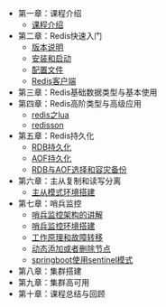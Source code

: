* 第一章：课程介绍
    - [课程介绍](a-10000.md)
* 第二章：Redis快速入门
    - [版本说明](a-10002.md)
    - [安装和启动](a-10001.md)
    - [配置文件](a-10003.md)
    - [Redis客户端](a-10004.md)
* 第三章：Redis基础数据类型与基本使用
* 第四章：Redis高阶类型与高级应用
    - [redis之lua](a-10005.md)
    - [redisson](a-10006.md)
* 第五章：Redis持久化
    - [RDB持久化](a-10007.md)
    - [AOF持久化](a-10008.md)
    - [RDB与AOF选择和容灾备份](a-10009.md)
* 第六章：主从复制和读写分离
    - [主从模式环境搭建](a-10010.md)
* 第七章：哨兵监控
    - [哨兵监控架构的讲解](a-10011.md)
    - [哨兵监控环境搭建](a-10012.md)
    - [工作原理和故障转移](a-10013.md)
    - [动态添加或者删除节点](a-10014.md)
    - [springboot使用sentinel模式](a-10015.md)
* 第八章：集群搭建
* 第九章：集群高可用
* 第十章：课程总结与回顾


























